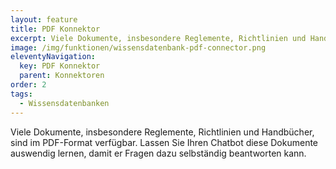 ```yaml
---
layout: feature
title: PDF Konnektor
excerpt: Viele Dokumente, insbesondere Reglemente, Richtlinien und Handbücher, sind im PDF-Format verfügbar. Lassen Sie Ihren Chatbot diese Dokumente auswendig lernen, damit er Fragen dazu selbständig beantworten kann.
image: /img/funktionen/wissensdatenbank-pdf-connector.png
eleventyNavigation:
  key: PDF Konnektor
  parent: Konnektoren
order: 2
tags:
  - Wissensdatenbanken
---
```


Viele Dokumente, insbesondere Reglemente, Richtlinien und Handbücher, sind im PDF-Format verfügbar. Lassen Sie Ihren Chatbot diese Dokumente auswendig lernen, damit er Fragen dazu selbständig beantworten kann.
